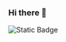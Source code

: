### Hi there 👋
![Static Badge](https://img.shields.io/badge/Dev_blog-181717?logo=github&link=https%3A%2F%2Fryeinkim.github.io%2F)

<!--
**RyeinKim/RyeinKim** is a ✨ _special_ ✨ repository because its `README.md` (this file) appears on your GitHub profile.

Here are some ideas to get you started:

- 🔭 I’m currently working on ...
- 🌱 I’m currently learning ...
- 👯 I’m looking to collaborate on ...
- 🤔 I’m looking for help with ...
- 💬 Ask me about ...
- 📫 How to reach me: ...
- 😄 Pronouns: ...
- ⚡ Fun fact: ...
-->
